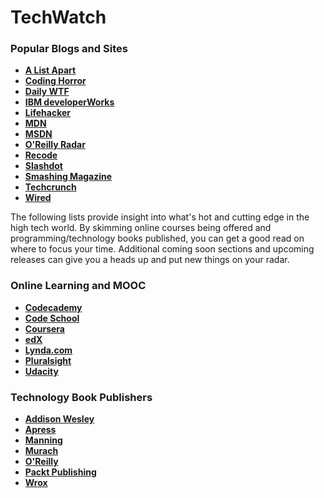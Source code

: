 # TechWatch

### Popular Blogs and Sites

- **<a href="http://alistapart.com/" target="_blank">A List Apart</a>**
- **<a href="https://blog.codinghorror.com/" target="_blank">Coding Horror</a>**
- **<a href="http://thedailywtf.com/" target="_blank">Daily WTF</a>**
- **<a href="https://www.ibm.com/developerworks/" target="_blank">IBM developerWorks</a>**
- **<a href="http://lifehacker.com/" target="_blank">Lifehacker</a>**
- **<a href="https://developer.mozilla.org/en-US/" target="_blank">MDN</a>**
- **<a href="https://msdn.microsoft.com/web-app-development-msdn" target="_blank">MSDN</a>**
- **<a href="https://www.oreilly.com/ideas" target="_blank">O'Reilly Radar</a>**
- **<a href="http://www.recode.net/" target="_blank">Recode</a>**
- **<a href="https://slashdot.org/" target="_blank">Slashdot</a>**
- **<a href="https://www.smashingmagazine.com/" target="_blank">Smashing Magazine</a>**
- **<a href="https://techcrunch.com/" target="_blank">Techcrunch</a>**
- **<a href="http://www.wired.com/" target="_blank">Wired</a>**

The following lists provide insight into what's hot and cutting edge in the high tech world. By skimming online courses being offered and programming/technology books published, you can get a good read on where to focus your time. Additional coming soon sections and upcoming releases can give you a heads up and put new things on your radar.

### Online Learning and MOOC

- **<a href="" target="_blank">Codecademy</a>**
- **<a href="https://www.codeschool.com/" target="_blank">Code School</a>**
- **<a href="" target="_blank">Coursera</a>**
- **<a href="" target="_blank">edX</a>**
- **<a href="" target="_blank">Lynda.com</a>**
- **<a href="" target="_blank">Pluralsight</a>**
- **<a href="" target="_blank">Udacity</a>**

### Technology Book Publishers

- **<a href="" target="_blank">Addison Wesley</a>**
- **<a href="" target="_blank">Apress</a>**
- **<a href="" target="_blank">Manning</a>**
- **<a href="" target="_blank">Murach</a>**
- **<a href="" target="_blank">O'Reilly</a>**
- **<a href="" target="_blank">Packt Publishing</a>**
- **<a href="" target="_blank">Wrox</a>**